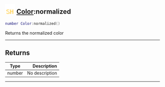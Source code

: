 ## <img src="../../.gitbook/assets/shared.png" width="32" height="32" /> [Color](../color/README.md):normalized

```lua
number Color:normalized()
```

Returns the normalized color<br>

-----------------
## Returns

| Type   | Description |
| ------ | ----------: |
| number | No description |


--------
